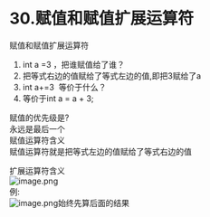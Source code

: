 # 30.赋值和赋值扩展运算符

赋值和赋值扩展运算符<br />

1. int a =3 ，把谁赋值给了谁？
  1. 把等式右边的值赋给了等式左边的值,即把3赋给了a
2. int a+=3  等价于什么？
  1. 等价于int a = a + 3;

赋值的优先级是?<br />永远是最后一个<br />赋值运算符含义<br />赋值运算符就是把等式左边的值赋给了等式右边的值

扩展运算符含义<br />![image.png](https://cdn.nlark.com/yuque/0/2019/png/349894/1559026289689-9403dff2-80db-48bd-a8e1-8f59f4f64cb1.png#align=left&display=inline&height=95&name=image.png&originHeight=95&originWidth=562&size=24492&status=done&width=562)<br />例:<br />![image.png](https://cdn.nlark.com/yuque/0/2019/png/349894/1559026415494-4f67e02b-48f3-43e8-8310-f246a6c2435c.png#align=left&display=inline&height=93&name=image.png&originHeight=93&originWidth=280&size=29108&status=done&width=280)始终先算后面的结果
